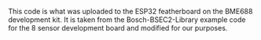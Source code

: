 This code is what was uploaded to the ESP32 featherboard on the BME688 development kit. It is taken from the Bosch-BSEC2-Library example code for the 8 sensor development board and modified for our purposes.
